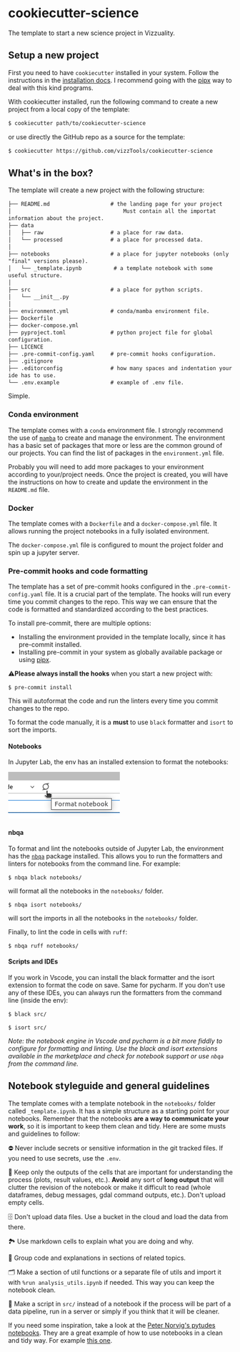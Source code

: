 # cookiecutter-science

The template to start a new science project in Vizzuality.

## Setup a new project

First you need to have `cookiecutter` installed in your system.
Follow the instructions in the [installation docs](https://cookiecutter.readthedocs.io/en/2.0.2/installation.html).
I recommend going with the [pipx](https://pypa.github.io/pipx/) way
to deal with this kind programs.

With cookiecutter installed, run the following command to create a new project from a local copy of the template:

```bash
$ cookiecutter path/to/cookiecutter-science
```

or use directly the GitHub repo as a source for the template:

```bash
$ cookiecutter https://github.com/vizzTools/cookiecutter-science
```

## What's in the box?

The template will create a new project with the following structure:

```
├── README.md                   # the landing page for your project
│                                   Must contain all the importat information about the project.
├── data
│   ├── raw                     # a place for raw data.
│   └── processed               # a place for processed data.   
│  
├── notebooks                   # a place for jupyter notebooks (only "final" versions please).
│   └── _template.ipynb          # a template notebook with some useful structure.
│  
├── src                         # a place for python scripts.
│   └── __init__.py
│  
├── environment.yml             # conda/mamba environment file.
├── Dockerfile
├── docker-compose.yml
├── pyproject.toml              # python project file for global configuration.
├── LICENCE
├── .pre-commit-config.yaml     # pre-commit hooks configuration.
├── .gitignore
├── .editorconfig               # how many spaces and indentation your ide has to use.
└── .env.example                # example of .env file.
```

Simple.

### Conda environment

The template comes with a `conda` environment file.
I strongly recommend the use of [`mamba`](https://mamba.readthedocs.io/en/latest/)
to create and manage the environment. The environment has a basic set of packages that more or less
are the common ground of our projects. You can find the list of packages in the `environment.yml` file.

Probably you will need to add more packages to your environment according to your/project needs.
Once the project is created, you will have the instructions on how to create and update the environment in
the `README.md` file.

### Docker

The template comes with a `Dockerfile` and a `docker-compose.yml` file.
It allows running the project notebooks in a fully isolated environment.

The `docker-compose.yml` file is configured to mount the project folder and spin up
a jupyter server.

### Pre-commit hooks and code formatting

The template has a set of pre-commit hooks configured in the `.pre-commit-config.yaml` file.
It is a crucial part of the template. The hooks will run every time you commit changes to the repo.
This way we can ensure that the code is formatted and standardized according to the best practices.

To install pre-commit, there are multiple options:

- Installing the environment provided in the template locally, since it has pre-commit installed.
- Installing pre-commit in your system as globally available package or using [pipx](https://pypa.github.io/pipx/).

⚠**Please always install the hooks** when you start a new project with:

```shell
$ pre-commit install
```

This will autoformat the code and run the linters every time you commit changes to the repo.

To format the code manually, it is a **must** to use `black` formatter and `isort` to sort the imports.

#### Notebooks

In Jupyter Lab, the env has an installed extension to format the notebooks:

![format-notebook.png](imgs/format-notebook.png)

#### nbqa

To format and lint the notebooks outside of Jupyter Lab, the environment has the
[`nbqa`](https://nbqa.readthedocs.io/en/latest/index.html) package installed.
This allows you to run the formatters and linters for notebooks from the command line.
For example:

```shell
$ nbqa black notebooks/
```

will format all the notebooks in the `notebooks/` folder.

```shell
$ nbqa isort notebooks/
```

will sort the imports in all the notebooks in the `notebooks/` folder.

Finally, to lint the code in cells with `ruff`:

```shell
$ nbqa ruff notebooks/
```

#### Scripts and IDEs

If you work in Vscode, you can install the black formatter and the isort extension to format the code on save.
Same for pycharm.
If you don't use any of these IDEs, you can always run the formatters from the command line (inside the env):

```shell
$ black src/
```

```shell
$ isort src/
```

_Note: the notebook engine in Vscode and pycharm is a bit more fiddly to configure for formatting and linting.
Use the black and isort extensions available in the marketplace and check for notebook support or use `nbqa` from the
command line._

## Notebook styleguide and general guidelines

The template comes with a template notebook in the `notebooks/` folder called `_template.ipynb`. It has a simple
structure as a starting point for your notebooks.
Remember that the notebooks **are a way to communicate your work**, so it is important to keep them clean and tidy.
Here are some musts and guidelines to follow:

⛔ Never include secrets or sensitive information in the git tracked files. If you need to use secrets, use the `.env`.

🤯 Keep only the outputs of the cells that are important for understanding the process (plots, result values, etc.).
**Avoid** any sort of **long output** that will clutter the revision of the notebook or make it difficult to read
(whole dataframes, debug messages, gdal command outputs, etc.). Don't upload empty cells.

🗄 Don't upload data files. Use a bucket in the cloud and load the data from there.

🏞 Use markdown cells to explain what you are doing and why.

📇 Group code and explanations in sections of related topics.

🗂 Make a section of util functions or a separate file of utils
and import it with `%run analysis_utils.ipynb` if needed. This way you can keep the notebook clean.

📜 Make a script in `src/` instead of a notebook if the process will be part of a data pipeline,
run in a server or simply if you think that it will be cleaner.

If you need some inspiration, take a look at
the [Peter Norvig's pytudes notebooks](https://github.com/norvig/pytudes/tree/main/ipynb).
They are a great example of how to use notebooks in a clean and tidy way. For
example [this one](https://github.com/norvig/pytudes/blob/main/ipynb/Economics.ipynb).

